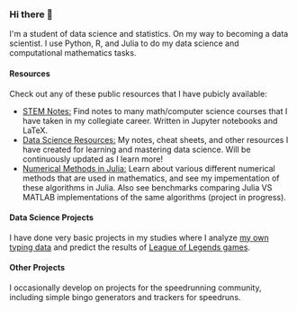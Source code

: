 ### Hi there 👋

I'm a student of data science and statistics. On my way to becoming a data scientist. I use Python, R, and Julia to do my data science and computational mathematics tasks. 

#### Resources
Check out any of these public resources that I have pubicly available:

* [STEM Notes:](https://github.com/TrevorBushnell/STEM-Notes) Find notes to many math/computer science courses that I have taken in my collegiate career. Written in Jupyter notebooks and LaTeX. 
* [Data Science Resources:](https://github.com/TrevorBushnell/Data-Science-Resources) My notes, cheat sheets, and other resources I have created for learning and mastering data science. Will be continuously updated as I learn more!
* [Numerical Methods in Julia:](https://github.com/TrevorBushnell/Numerical-Methods-Julia) Learn about various different numerical methods that are used in mathematics, and see my impementation of these algorithms in Julia. Also see benchmarks comparing Julia VS MATLAB implementations of the same algorithms (project in progress).

#### Data Science Projects
I have done very basic projects in my studies where I analyze [my own typing data](https://github.com/TrevorBushnell/MonkeyType-Data-Project) and predict the results of [League of Legends games](https://github.com/TrevorBushnell/League-Game-Prediction-Project). 

#### Other Projects
I occasionally develop on projects for the speedrunning community, including simple bingo generators and trackers for speedruns. 
